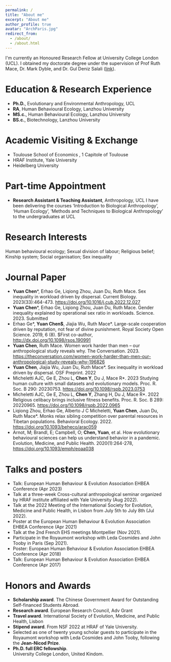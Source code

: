 ```yaml
---
permalink: /
title: "About me"
excerpt: "About me"
author_profile: true
avatar: "ArchParis.jpg"
redirect_from: 
  - /about/
  - /about.html
---
```

I'm currently an Honoured Research Fellow at University College London (UCL). I obtained my doctorate degree under the supervision of Prof Ruth Mace, Dr. Mark Dyble, and Dr. Gul Deniz Salali  ([link](https://www.ucl.ac.uk/anthropology/research/evolutionary-anthropology/human-evolutionary-ecology)).

# Education & Research Experience
* **Ph.D.**, Evolutionary and Environmental Anthropology, UCL
* **RA**, Human Behavioural Ecology, Lanzhou University
* **MS.c.**, Human Behavioural Ecology, Lanzhou University
* **BS.c.**, Biotechnology, Lanzhou University

# Academic Visiting & Exchange
* Toulouse School of Economics , 1 Capitole of Toulouse
* HRAF Institute, Yale University
* Heidelberg University

# Part-time Appointment
* **Research Assistant & Teaching Assistant**, Anthropology, UCL
  I have been delivering the courses ‘Introduction to Biological Anthropology’, ‘Human Ecology’, ‘Methods and Techniques to Biological Anthropology’ to the undergraduates at UCL

# Research Interests
Human behavioural ecology; Sexual division of labour; Religious belief; Kinship system; Social organisation; Sex inequality

# Journal Paper
* **Yuan Chen***, Erhao Ge, Liqiong Zhou, Juan Du, Ruth Mace. Sex inequality in workload driven by dispersal. Current Biology. 2023(33):464-473. https://doi.org/10.1016/j.cub.2022.12.027
* **Yuan Chen***, Erhao Ge, Liqiong Zhou, Juan Du, Ruth Mace. Gender inequality explained by operational sex ratio in workloads. Science. 2023. Submitted
* Erhao Ge*, **Yuan Chen$**, Jiajia Wu, Ruth Mace*. Large-scale cooperation driven by reputation, not fear of divine punishment. Royal Society Open Science. 2019, 6 (8). $First co-author, http://dx.doi.org/10.1098/rsos.190991
* **Yuan Chen**, Ruth Mace. Women work harder than men – our anthropological study reveals why. The Conversation. 2023. https://theconversation.com/women-work-harder-than-men-our-anthropological-study-reveals-why-196826
* **Yuan Chen**, Jiajia Wu, Juan Du, Ruth Mace*. Sex inequality in workload driven by dispersal. OSF Preprint. 2022
* Micheletti AJC, Ge E, Zhou L, **Chen Y**, Du J, Mace R*. 2023 Studying human culture with small datasets and evolutionary models. Proc. R. Soc. B 290: 20230753. https://doi.org/10.1098/rspb.2023.0753
* Micheletti AJC, Ge E, Zhou L, **Chen Y**, Zhang H, Du J, Mace R*. 2022 Religious celibacy brings inclusive fitness benefits. Proc. R. Soc. B 289: 20220965. https://doi.org/10.1098/rspb.2022.0965
* Liqiong Zhou, Erhao Ge, Alberto J C Micheletti, **Yuan Chen**, Juan Du, Ruth Mace*. Monks relax sibling competition over parental resources in Tibetan populations. Behavioral Ecology. 2022. https://doi.org/10.1093/beheco/arac059
* Arnot, M; Brandl, E; Campbell, O; **Chen, Yuan**, et al. How evolutionary behavioural sciences can help us understand behavior in a pandemic. Evolution, Medicine, and Public Health. 2020(1):264-278, https://doi.org/10.1093/emph/eoaa038


# Talks and posters
* Talk: European Human Behaviour & Evolution Association EHBEA Conference (Apr 2023)
* Talk at a three-week Cross-cultural anthropological seminar organized by HRAF institute affiliated with Yale University (Aug 2022).
* Talk at the 2022 Meeting of the International Society for Evolution, Medicine and Public Health, in Lisbon from July 5th to July 8th (Jul 2022).
* Poster at the European Human Behaviour & Evolution Association EHBEA Conference (Apr 2021)
* Talk at the 2nd French EHS meetings Montpellier (Nov 2021).
* Participate in the Royaumont workshop with Leda Cosmides and John Tooby in Paris (Sep 2021).
* Poster: European Human Behaviour & Evolution Association EHBEA Conference (Apr 2018)
* Talk: European Human Behaviour & Evolution Association EHBEA Conference (Apr 2017)


# Honors and Awards
* **Scholarship award**. The Chinese Government Award for Outstanding Self-financed Students Abroad.
* **Research award**. European Research Council, Adv Grant
* **Travel award**. International Society of Evolution, Medicine, and Public Health, Lisbon
* **Stipend award**. From NSF 2022 at HRAF of Yale University.
* Selected as one of twenty young scholar guests to participate in the Royaumont workshop with Leda Cosmides and John Tooby, following the **Jean-Nicod Prize**.
* **Ph.D. full ERC fellowship**. <br> University College London, United Kindom. 

<!---Activity and Service--->
<!---Experience--->
